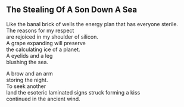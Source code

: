 The Stealing Of A Son Down A Sea
--------------------------------
Like the banal brick of wells the energy plan that has everyone sterile.  
The reasons for my respect  
are rejoiced in my shoulder of silicon.  
A grape expanding will preserve  
the calculating ice of a planet.  
A eyelids and a leg  
blushing the sea.  
  
A brow and an arm  
storing the night.  
To seek another  
land the esoteric laminated signs struck forming a kiss  
continued in the ancient wind.  
